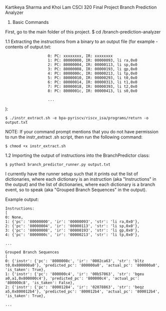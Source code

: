 Kartikeya Sharma and Khoi Lam
CSCI 320 Final Project
Branch Prediction Analyzer

1. Basic Commands

First, go to the main folder of this project. 
$ cd <wherever you imported this repository>/branch-prediction-analyzer

1.1 Extracting the instructions from a binary to an output file (for example - contents of output.txt:
```
                   0: PC: xxxxxxxx, IR: xxxxxxxx
                   1: PC: 80000000, IR: 00000093, li ra,0x0
                   2: PC: 80000004, IR: 00000113, li sp,0x0
                   3: PC: 80000008, IR: 00000193, li gp,0x0
                   4: PC: 8000000c, IR: 00000213, li tp,0x0
                   5: PC: 80000010, IR: 00000293, li t0,0x0
                   6: PC: 80000014, IR: 00000313, li t1,0x0
                   7: PC: 80000018, IR: 00000393, li t2,0x0
                   8: PC: 8000001c, IR: 00000413, li s0,0x0

                   ...
```
):

```
$ ./instr_extract.sh -e bpa-pyriscv/riscv_isa/programs/return -o output.txt
```

NOTE: If your command prompt mentions that you do not have permission to run the instr_extract .sh script,
then run the following command: 
```
$ chmod +x instr_extract.sh
```

1.2 Importing the output of instructions into the BranchPredictor class:

```
$ python3 branch_predictor_runner.py output.txt 
```

I currently have the runner setup such that it prints out the list of dictionaries, where each
dictionary is an instruction (aka "Instructions" in the output) and the list of dictionaries,
where each dictionary is a branch event, so to speak (aka "Grouped Branch Sequences" in the output).

Example output:

```
Instructions:
[
0: None,
1: {'pc': '80000000', 'ir': '00000093', 'str': 'li ra,0x0'},
2: {'pc': '80000004', 'ir': '00000113', 'str': 'li sp,0x0'},
3: {'pc': '80000008', 'ir': '00000193', 'str': 'li gp,0x0'},
4: {'pc': '8000000c', 'ir': '00000213', 'str': 'li tp,0x0'},

...

Grouped Branch Sequences
[
0: {'instr': {'pc': '8000008c', 'ir': '0002ca63', 'str': 'bltz t0,0x800000a0'}, 'predicted_pc': '800000a0', 'actual_pc': '800000a0', 'is_taken': True},
1: {'instr': {'pc': '800000c4', 'ir': '00b57063', 'str': 'bgeu a0,a1,0x800000c4'}, 'predicted_pc': '800000c4', 'actual_pc': '800000c8', 'is_taken': False},
2: {'instr': {'pc': '80001284', 'ir': '02078863', 'str': 'beqz a5,0x800012b4'}, 'predicted_pc': '800012b4', 'actual_pc': '800012b4', 'is_taken': True},

...
```
